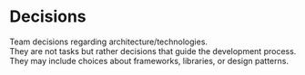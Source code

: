 # Decisions

Team decisions regarding architecture/technologies.  
They are not tasks but rather decisions that guide the development process.
They may include choices about frameworks, libraries, or design patterns.
